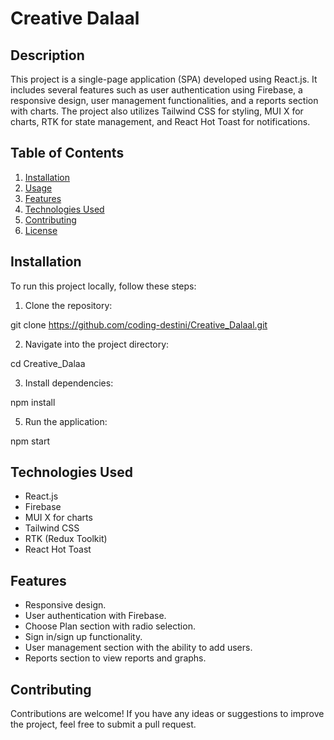 # Creative Dalaal

## Description

This project is a single-page application (SPA) developed using React.js. It includes several features such as user authentication using Firebase, a responsive design, user management functionalities, and a reports section with charts. The project also utilizes Tailwind CSS for styling, MUI X for charts, RTK for state management, and React Hot Toast for notifications.

## Table of Contents

1. [Installation](#installation)
2. [Usage](#usage)
3. [Features](#features)
4. [Technologies Used](#technologies-used)
5. [Contributing](#contributing)
6. [License](#license)

## Installation

To run this project locally, follow these steps:

1. Clone the repository:

git clone https://github.com/coding-destini/Creative_Dalaal.git


2. Navigate into the project directory:

cd Creative_Dalaa


3. Install dependencies:

npm install

5. Run the application:

npm start


## Technologies Used

- React.js
- Firebase
- MUI X for charts
- Tailwind CSS
- RTK (Redux Toolkit)
- React Hot Toast

## Features

- Responsive design.
- User authentication with Firebase.
- Choose Plan section with radio selection.
- Sign in/sign up functionality.
- User management section with the ability to add users.
- Reports section to view reports and graphs.

## Contributing

Contributions are welcome! If you have any ideas or suggestions to improve the project, feel free to submit a pull request.
